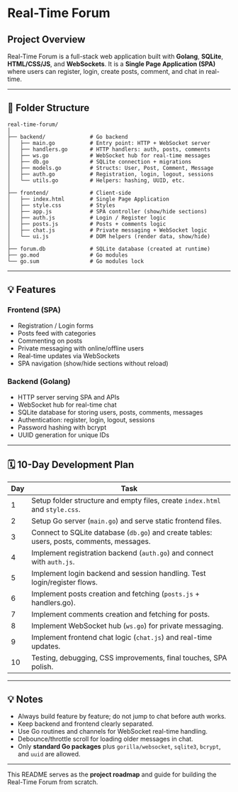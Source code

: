 # Real-Time Forum

## Project Overview

Real-Time Forum is a full-stack web application built with **Golang**, **SQLite**, **HTML/CSS/JS**, and **WebSockets**.
It is a **Single Page Application (SPA)** where users can register, login, create posts, comment, and chat in real-time.

---

## 📂 Folder Structure

```
real-time-forum/
│
├── backend/              # Go backend
│   ├── main.go           # Entry point: HTTP + WebSocket server
│   ├── handlers.go       # HTTP handlers: auth, posts, comments
│   ├── ws.go             # WebSocket hub for real-time messages
│   ├── db.go             # SQLite connection + migrations
│   ├── models.go         # Structs: User, Post, Comment, Message
│   ├── auth.go           # Registration, login, logout, sessions
│   └── utils.go          # Helpers: hashing, UUID, etc.
│
├── frontend/             # Client-side
│   ├── index.html        # Single Page Application
│   ├── style.css         # Styles
│   ├── app.js            # SPA controller (show/hide sections)
│   ├── auth.js           # Login / Register logic
│   ├── posts.js          # Posts + comments logic
│   ├── chat.js           # Private messaging + WebSocket logic
│   └── ui.js             # DOM helpers (render data, show/hide)
│
├── forum.db              # SQLite database (created at runtime)
├── go.mod                # Go modules
└── go.sum                # Go modules lock
```

---

## 💡 Features

### Frontend (SPA)

* Registration / Login forms
* Posts feed with categories
* Commenting on posts
* Private messaging with online/offline users
* Real-time updates via WebSockets
* SPA navigation (show/hide sections without reload)

### Backend (Golang)

* HTTP server serving SPA and APIs
* WebSocket hub for real-time chat
* SQLite database for storing users, posts, comments, messages
* Authentication: register, login, logout, sessions
* Password hashing with bcrypt
* UUID generation for unique IDs

---

## 🗓 10-Day Development Plan

| Day | Task                                                                                      |
| --- | ----------------------------------------------------------------------------------------- |
| 1   | Setup folder structure and empty files, create `index.html` and `style.css`.              |
| 2   | Setup Go server (`main.go`) and serve static frontend files.                              |
| 3   | Connect to SQLite database (`db.go`) and create tables: users, posts, comments, messages. |
| 4   | Implement registration backend (`auth.go`) and connect with `auth.js`.                    |
| 5   | Implement login backend and session handling. Test login/register flows.                  |
| 6   | Implement posts creation and fetching (`posts.js` + handlers.go).                         |
| 7   | Implement comments creation and fetching for posts.                                       |
| 8   | Implement WebSocket hub (`ws.go`) for private messaging.                                  |
| 9   | Implement frontend chat logic (`chat.js`) and real-time updates.                          |
| 10  | Testing, debugging, CSS improvements, final touches, SPA polish.                          |

---

## 💡 Notes

* Always build feature by feature; do not jump to chat before auth works.
* Keep backend and frontend clearly separated.
* Use Go routines and channels for WebSocket real-time handling.
* Debounce/throttle scroll for loading older messages in chat.
* Only **standard Go packages** plus `gorilla/websocket`, `sqlite3`, `bcrypt`, and `uuid` are allowed.

---

This README serves as the **project roadmap** and guide for building the Real-Time Forum from scratch.
